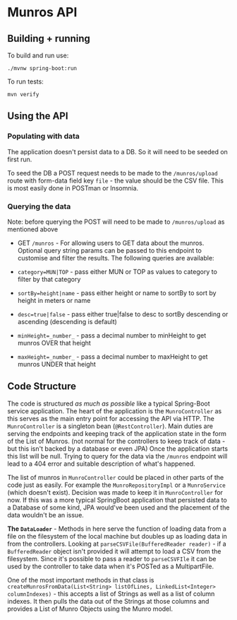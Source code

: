 # Munros API

## Building + running

To build and run use:

```
./mvnw spring-boot:run
```

To run tests:

```
mvn verify
```

## Using the API

### Populating with data
The application doesn't persist data to a DB. So it will need to be seeded on first run.

To seed the DB a POST request needs to be made to the `/munros/upload` route with form-data field key `file` - the value should be the CSV file. This is most easily done in POSTman or Insomnia.

### Querying the data

Note: before querying the POST will need to be made to `/munros/upload` as mentioned above

 * GET `/munros` - For allowing users to GET data about the munros. Optional query string params can be passed to this endpoint to customise and filter the results. The following queries are available:

 * `category=MUN|TOP`    - pass either MUN or TOP as values to category to filter by that category
 * `sortBy=height|name`  - pass either height or name to sortBy to sort by height in meters or name
 * `desc=true|false`     - pass either true|false to desc to sortBy descending or ascending (descending is default)
 * `minHeight=_number_` - pass a decimal number to minHeight to get munros OVER that height
 * `maxHeight=_number_` - pass a decimal number to maxHeight to get munros UNDER that height


 ## Code Structure

 The code is structured _as much as possible_ like a typical Spring-Boot service application. 
 The heart of the application is the `MunroController` as this serves as the main entry point for accessing the API via HTTP. The `MunroController` is a singleton bean (`@RestController`). Main duties are serving the endpoints and keeping track of the application state in the form of the List of Munros. (not normal for the controllers to keep track of data - but this isn't backed by a database or even JPA) Once the application starts this list will be null. Trying to query for the data via the `/munros` endpoint will lead to a 404 error and suitable description of what's happened.

 The list of munros in `MunroController` could be placed in other parts of the code just as easily. For example the `MunroRepositoryImpl` or a `MunroService` (which doesn't exist). Decision was made to keep it in `MunroController` for now. If this was a more typical SpringBoot application that persisted data to a Database of some kind, JPA would've been used and the placement of the data wouldn't be an issue.

 **The `DataLoader`** - Methods in here serve the function of loading data from a file on the filesystem of the local machine but doubles up as loading data in from the controllers. Looking at `parseCSVFile(BufferedReader reader)` - if a `BufferedReader` object isn't provided it will attempt to load a CSV from the filesystem. Since it's possible to pass a reader to `parseCSVFIle` it can be used by the controller to take data when it's POSTed as a MultipartFile.

One of the most important methods in that class is `createMunrosFromData(List<String> listOfLines, LinkedList<Integer> columnIndexes)` - this accepts a list of Strings as well as a list of column indexes. It then pulls the data out of the Strings at those columns and provides a List of Munro Objects using the Munro model.
